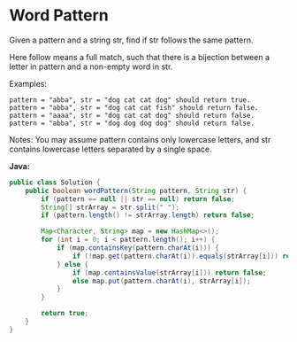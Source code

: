 # Word Pattern

Given a pattern and a string str, find if str follows the same pattern.

Here follow means a full match, such that there is a bijection between a letter in pattern and a non-empty word in str.

Examples:

    pattern = "abba", str = "dog cat cat dog" should return true.
    pattern = "abba", str = "dog cat cat fish" should return false.
    pattern = "aaaa", str = "dog cat cat dog" should return false.
    pattern = "abba", str = "dog dog dog dog" should return false.

Notes:
You may assume pattern contains only lowercase letters, and str contains lowercase letters separated by a single space.

**Java:**
```java
public class Solution {
    public boolean wordPattern(String pattern, String str) {
        if (pattern == null || str == null) return false;
        String[] strArray = str.split(" ");
        if (pattern.length() != strArray.length) return false;

        Map<Character, String> map = new HashMap<>();
        for (int i = 0; i < pattern.length(); i++) {
            if (map.containsKey(pattern.charAt(i))) {
                if (!map.get(pattern.charAt(i)).equals(strArray[i])) return false;
            } else {
                if (map.containsValue(strArray[i])) return false;
                else map.put(pattern.charAt(i), strArray[i]);
            }
        }

        return true;
    }
}
```

